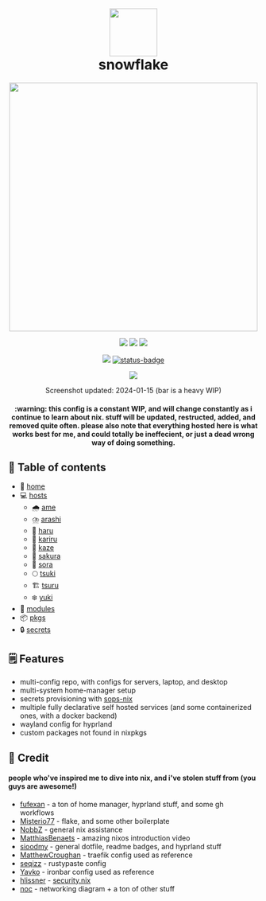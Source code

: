 <div align="center">
<h1>
<img width="96" src="https://files.artturin.com/files/nixoscolorful.svg"></img> <br>
  snowflake
</h1>
</h2><img src="https://raw.githubusercontent.com/catppuccin/catppuccin/main/assets/palette/macchiato.png" width="500" />
<p></p>
  <img src="https://img.shields.io/github/stars/notohh/snowflake?color=f5c2e7&labelColor=303446&style=for-the-badge&logo=starship&logoColor=f5c2e7">
  <img src="https://img.shields.io/github/repo-size/notohh/snowflake?color=fab387&labelColor=303446&style=for-the-badge&logo=github&logoColor=fab387">
  <img src="https://img.shields.io/static/v1.svg?style=for-the-badge&label=License&message=MIT&colorA=313244&colorB=cba6f7&logo=unlicense&logoColor=ca9ee6&"/>
 <p></p>
<img src="https://builtwithnix.org/badge.svg">
<a href="https://ci.flake.sh/repos/9" target="_blank">
  <img src="https://ci.flake.sh/api/badges/9/status.svg" alt="status-badge" />
</a>
 <p></p>
<img src="https://i.imgur.com/z1EFyMr.png"></img>
<p>
  Screenshot updated: 2024-01-15 (bar is a heavy WIP)
</p>
<h4>
  :warning: this config is a constant WIP, 
  and will change constantly as i continue to learn about nix. stuff will be updated, restructed, added, and removed quite often. please also note that everything hosted here is what works best for me,   and could totally be ineffecient, or just a dead wrong way of doing something.</h4>
</div>

## :open_book: Table of contents

+ :house_with_garden: [home](src/branch/master/home)
+ :computer: [hosts](src/branch/master/hosts)
  - :cloud_with_rain: [ame](src/branch/master/hosts/ame)
  - :cloud_with_lightning_and_rain: [arashi](src/branch/master/hosts/arashi)
  - :hibiscus: [haru](src/branch/master/hosts/haru)
  - :satellite: [kariru](src/branch/master/hosts/kariru)
  - :wind_chime: [kaze](src/branch/master/hosts/kaze)
  - :cherry_blossom: [sakura](src/branch/master/hosts/sakura)
  - :milky_way: [sora](src/branch/master/hosts/sora)
  - :full_moon: [tsuki](src/branch/master/hosts/tsuki)
  - :building_construction: [tsuru](src/branch/master/hosts/tsuru)
  - :snowflake: [yuki](src/branch/master/hosts/yuki)
+ :electric_plug: [modules](src/branch/master/modules)
+ :package: [pkgs](src/branch/master/pkgs)
+ :lock: [secrets](src/branch/master/secrets)

## :spiral_notepad: Features

+ multi-config repo, with configs for servers, laptop, and desktop
+ multi-system home-manager setup
+ secrets provisioning with [sops-nix](https://github.com/Mic92/sops-nix)
+ multiple fully declarative self hosted services (and some containerized ones, with a docker backend)
+ wayland config for hyprland
+ custom packages not found in nixpkgs

## :busts_in_silhouette: Credit
#### people who've inspired me to dive into nix, and i've stolen stuff from (you guys are awesome!)
+ [fufexan](https://github.com/fufexan) - a ton of home manager, hyprland stuff, and some gh workflows
+ [Misterio77](https://github.com/Misterio77) - flake, and some other boilerplate
+ [NobbZ](https://github.com/NobbZ) - general nix assistance
+ [MatthiasBenaets](https://github.com/MatthiasBenaets) - amazing nixos introduction video
+ [sioodmy](https://github.com/sioodmy) - general dotfile, readme badges, and hyprland stuff
+ [MatthewCroughan](https://github.com/MatthewCroughan) - traefik config used as reference
+ [seqizz](https://github.com/seqizz/nixos-config/blob/3ee51f406a8c7aa3afde9cdee97a43641b2ed2ef/modules/server/rustypaste.nix) - rustypaste config
+ [Yavko](https://github.com/yavko) - ironbar config used as reference
+ [hlissner](https://github.com/hlissner) - [security.nix](modules/security.nix)
+ [noc](https://git.flake.sh/noc) - networking diagram + a ton of other stuff
